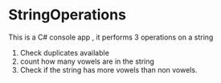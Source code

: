 # StringOperations
This is a C# console app , it performs 3 operations on a string
1. Check duplicates available
2. count how many vowels are in the string
3. Check if the string has more vowels than non vowels.
